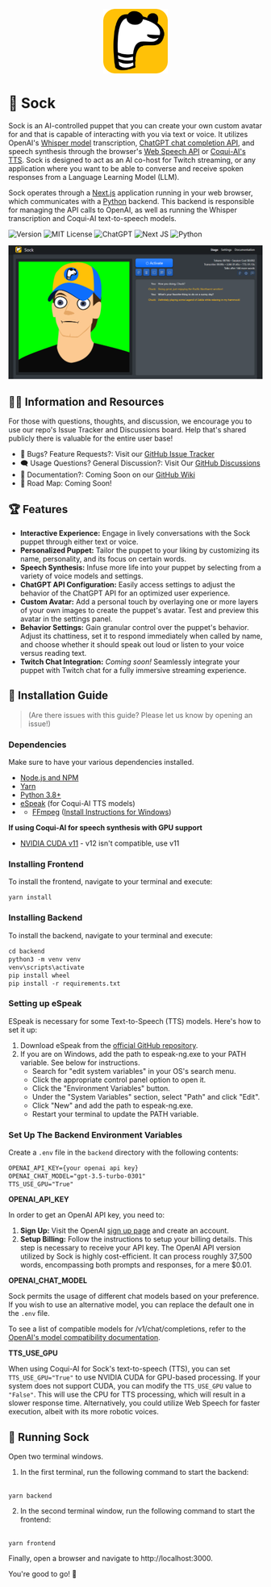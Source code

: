 <p align="center">
  <img width="128" src="public/assets/icons/favicon-196.png">
</p>

# 🧦 Sock

Sock is an AI-controlled puppet that you can create your own custom avatar for and that is capable of interacting with you via text or voice. It utilizes OpenAI's [Whisper model](https://openai.com/research/whisper) transcription, [ChatGPT chat completion API](https://platform.openai.com/docs/guides/gpt/chat-completions-api), and speech synthesis through the browser's [Web Speech API](https://developer.mozilla.org/en-US/docs/Web/API/SpeechSynthesis) or [Coqui-AI's TTS](https://github.com/coqui-ai/TTS). Sock is designed to act as an AI co-host for Twitch streaming, or any application where you want to be able to converse and receive spoken responses from a Language Learning Model (LLM).

Sock operates through a [Next.js](https://nextjs.org/) application running in your web browser, which communicates with a [Python](https://www.python.org/downloads/) backend. This backend is responsible for managing the API calls to OpenAI, as well as running the Whisper transcription and Coqui-AI text-to-speech models.

![Version](https://img.shields.io/badge/version-v0.6.0-blue)
![MIT License](https://img.shields.io/badge/license-MIT-green)
![ChatGPT](https://img.shields.io/badge/chatGPT-74aa9c?style=flat&logo=openai&logoColor=white)
![Next JS](https://img.shields.io/badge/Next-black?style=flat&logo=next.js&logoColor=white)
![Python](https://img.shields.io/badge/python-3670A0?style=flat&logo=python&logoColor=ffdd54)

<p align="center">
  <img src="example_images/example-1.png">
</p>

## 👨‍🎓 Information and Resources

For those with questions, thoughts, and discussion, we encourage you to use our repo's Issue Tracker and Discussions board. Help that's shared publicly there is valuable for the entire user base!

- 🐛 Bugs? Feature Requests?: Visit our [GitHub Issue Tracker](https://github.com/Didymos-IO/sock/issues)
- 🗨 Usage Questions? General Discussion?: Visit Our [GitHub Discussions](https://github.com/Didymos-IO/sock/discussions)
- 📖 Documentation?: Coming Soon on our [GitHub Wiki](https://github.com/Didymos-IO/sock/wiki)
- 🚗 Road Map: Coming Soon!

## 🏆 Features

- **Interactive Experience:** Engage in lively conversations with the Sock puppet through either text or voice.
- **Personalized Puppet:** Tailor the puppet to your liking by customizing its name, personality, and its focus on certain words.
- **Speech Synthesis:** Infuse more life into your puppet by selecting from a variety of voice models and settings.
- **ChatGPT API Configuration:** Easily access settings to adjust the behavior of the ChatGPT API for an optimized user experience.
- **Custom Avatar:** Add a personal touch by overlaying one or more layers of your own images to create the puppet's avatar. Test and preview this avatar in the settings panel.
- **Behavior Settings:** Gain granular control over the puppet's behavior. Adjust its chattiness, set it to respond immediately when called by name, and choose whether it should speak out loud or listen to your voice versus reading text.
- **Twitch Chat Integration:** _Coming soon!_ Seamlessly integrate your puppet with Twitch chat for a fully immersive streaming experience.

## 💾 Installation Guide

> (Are there issues with this guide? Please let us know by opening an issue!)

### Dependencies

Make sure to have your various dependencies installed.

- [Node.js and NPM](https://nodejs.org/)
- [Yarn](https://classic.yarnpkg.com/lang/en/docs/install/#windows-stable)
- [Python 3.8+](https://www.python.org/downloads/)
- [eSpeak](https://github.com/espeak-ng/espeak-ng/releases) (for Coqui-AI TTS models)
- - [FFmpeg](https://ffmpeg.org/download.html) ([Install Instructions for Windows](https://phoenixnap.com/kb/ffmpeg-windows))

**If using Coqui-AI for speech synthesis with GPU support**

- [NVIDIA CUDA v11](https://developer.nvidia.com/cuda-11.0-download-archive) - v12 isn't compatible, use v11

### Installing Frontend

To install the frontend, navigate to your terminal and execute:

```
yarn install
```

### Installing Backend

To install the backend, navigate to your terminal and execute:

```
cd backend
python3 -m venv venv
venv\scripts\activate
pip install wheel
pip install -r requirements.txt
```

### Setting up eSpeak

ESpeak is necessary for some Text-to-Speech (TTS) models. Here's how to set it up:

1. Download eSpeak from the [official GitHub repository](https://github.com/espeak-ng/espeak-ng/releases).
2. If you are on Windows, add the path to espeak-ng.exe to your PATH variable. See below for instructions.
   - Search for "edit system variables" in your OS's search menu.
   - Click the appropriate control panel option to open it.
   - Click the "Environment Variables" button.
   - Under the "System Variables" section, select "Path" and click "Edit".
   - Click "New" and add the path to espeak-ng.exe.
   - Restart your terminal to update the PATH variable.

### Set Up The Backend Environment Variables

Create a `.env` file in the `backend` directory with the following contents:

```
OPENAI_API_KEY={your openai api key}
OPENAI_CHAT_MODEL="gpt-3.5-turbo-0301"
TTS_USE_GPU="True"
```

**OPENAI_API_KEY**

In order to get an OpenAI API key, you need to:

1. **Sign Up:** Visit the OpenAI [sign up page](https://platform.openai.com/signup) and create an account.
2. **Setup Billing:** Follow the instructions to setup your billing details. This step is necessary to receive your API key.
   The OpenAI API version utilized by Sock is highly cost-efficient. It can process roughly 37,500 words, encompassing both prompts and responses, for a mere $0.01.

**OPENAI_CHAT_MODEL**

Sock permits the usage of different chat models based on your preference. If you wish to use an alternative model, you can replace the default one in the `.env` file.

To see a list of compatible models for /v1/chat/completions, refer to the [OpenAI's model compatibility documentation](https://platform.openai.com/docs/models/model-endpoint-compatibility).

**TTS_USE_GPU**

When using Coqui-AI for Sock's text-to-speech (TTS), you can set `TTS_USE_GPU="True"` to use NVIDIA CUDA for GPU-based processing. If your system does not support CUDA, you can modify the `TTS_USE_GPU` value to `"False"`. This will use the CPU for TTS processing, which will result in a slower response time. Alternatively, you could utilize Web Speech for faster execution, albeit with its more robotic voices.

## 🧦 Running Sock

Open two terminal windows.

1. In the first terminal, run the following command to start the backend:

```

yarn backend

```

2. In the second terminal window, run the following command to start the frontend:

```

yarn frontend

```

Finally, open a browser and navigate to http://localhost:3000.

You're good to go! 🎉
